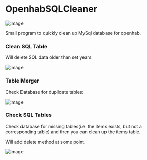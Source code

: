 # OpenhabSQLCleaner

![image](https://github.com/Ar0sh/OpenhabSQLCleaner/assets/73751609/7d71f718-0738-4d2b-9cfe-3876addcb835)


<p>Small program to quickly clean up MySql database for openhab.</p>

<h3>Clean SQL Table</h3>
<p>Will delete SQL data older than set years:</p>

![image](https://github.com/Ar0sh/OpenhabSQLCleaner/assets/73751609/34dbf62b-bb74-44d1-8401-b08dace24d89)

<h3>Table Merger</h3>
<p>Check Database for duplicate tables:</p>

![image](https://github.com/Ar0sh/OpenhabSQLCleaner/assets/73751609/9763d20b-7968-4e50-8b0b-b3fa105cd23e)

<h3>Check SQL Tables</h3>
<p>Check database for missing tables(i.e. the items exists, but not a corresponding table) and then you can clean up the items table.</p>
<p>Will add delete method at some point.</p>

![image](https://github.com/Ar0sh/OpenhabSQLCleaner/assets/73751609/ef9e8d34-adf9-40e2-894d-d86eac8326c4)
